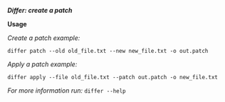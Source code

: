***Differ: create a patch***

**Usage**

*Create a patch example:*

`differ patch --old old_file.txt --new new_file.txt -o out.patch`

*Apply a patch example:*

`differ apply --file old_file.txt --patch out.patch -o new_file.txt`

*For more information run:*
`differ --help`
